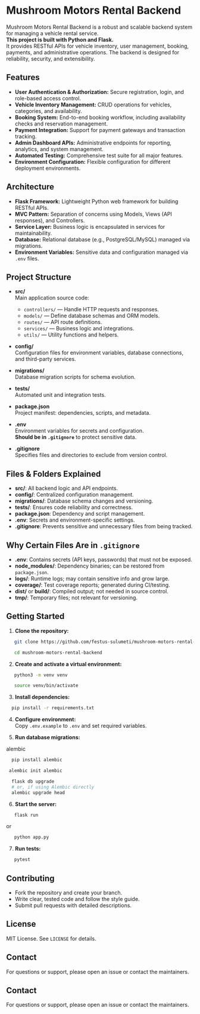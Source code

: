 # Mushroom Motors Rental Backend

Mushroom Motors Rental Backend is a robust and scalable backend system for managing a vehicle rental service.  
**This project is built with Python and Flask.**  
It provides RESTful APIs for vehicle inventory, user management, booking, payments, and administrative operations. The backend is designed for reliability, security, and extensibility.

## Features

- **User Authentication & Authorization:** Secure registration, login, and role-based access control.
- **Vehicle Inventory Management:** CRUD operations for vehicles, categories, and availability.
- **Booking System:** End-to-end booking workflow, including availability checks and reservation management.
- **Payment Integration:** Support for payment gateways and transaction tracking.
- **Admin Dashboard APIs:** Administrative endpoints for reporting, analytics, and system management.
- **Automated Testing:** Comprehensive test suite for all major features.
- **Environment Configuration:** Flexible configuration for different deployment environments.

## Architecture

- **Flask Framework:** Lightweight Python web framework for building RESTful APIs.
- **MVC Pattern:** Separation of concerns using Models, Views (API responses), and Controllers.
- **Service Layer:** Business logic is encapsulated in services for maintainability.
- **Database:** Relational database (e.g., PostgreSQL/MySQL) managed via migrations.
- **Environment Variables:** Sensitive data and configuration managed via `.env` files.

## Project Structure

- **src/**  
  Main application source code:
  - `controllers/` — Handle HTTP requests and responses.
  - `models/` — Define database schemas and ORM models.
  - `routes/` — API route definitions.
  - `services/` — Business logic and integrations.
  - `utils/` — Utility functions and helpers.

- **config/**  
  Configuration files for environment variables, database connections, and third-party services.

- **migrations/**  
  Database migration scripts for schema evolution.

- **tests/**  
  Automated unit and integration tests.

- **package.json**  
  Project manifest: dependencies, scripts, and metadata.

- **.env**  
  Environment variables for secrets and configuration.  
  **Should be in `.gitignore`** to protect sensitive data.

- **.gitignore**  
  Specifies files and directories to exclude from version control.

## Files & Folders Explained

- **src/**: All backend logic and API endpoints.
- **config/**: Centralized configuration management.
- **migrations/**: Database schema changes and versioning.
- **tests/**: Ensures code reliability and correctness.
- **package.json**: Dependency and script management.
- **.env**: Secrets and environment-specific settings.
- **.gitignore**: Prevents sensitive and unnecessary files from being tracked.

## Why Certain Files Are in `.gitignore`

- **.env**: Contains secrets (API keys, passwords) that must not be exposed.
- **node_modules/**: Dependency binaries; can be restored from `package.json`.
- **logs/**: Runtime logs; may contain sensitive info and grow large.
- **coverage/**: Test coverage reports; generated during CI/testing.
- **dist/** or **build/**: Compiled output; not needed in source control.
- **tmp/**: Temporary files; not relevant for versioning.

## Getting Started

1. **Clone the repository:**  
```bash
   git clone https://github.com/festus-sulumeti/mushroom-motors-rental-backend.git

```
```bash
   cd mushroom-motors-rental-backend
```

2. **Create and activate a virtual environment:**  
```bash
   python3 -m venv venv
```
```bash
   source venv/bin/activate
```

3. **Install dependencies:**  
 ```bash
   pip install -r requirements.txt
 ```

4. **Configure environment:**  
   Copy `.env.example` to `.env` and set required variables.

5. **Run database migrations:**  

alembic
```bash
  pip install alembic
```
```bash
 alembic init alembic
```

   
 ```bash
   flask db upgrade
   # or, if using Alembic directly
   alembic upgrade head
 ```

6. **Start the server:**  
```bash
   flask run
```
   or 

```bash
   python app.py   
```

7. **Run tests:**  
```bash
   pytest
```

## Contributing

- Fork the repository and create your branch.
- Write clear, tested code and follow the style guide.
- Submit pull requests with detailed descriptions.

## License

MIT License. See `LICENSE` for details.

## Contact

For questions or support, please open an issue or contact the maintainers.

## Contact

For questions or support, please open an issue or contact the maintainers.

